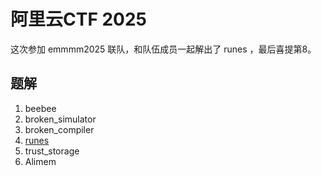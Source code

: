 # 阿里云CTF 2025

这次参加 emmmm2025 联队，和队伍成员一起解出了 runes ，最后喜提第8。

## 题解

1. beebee
2. broken_simulator
3. broken_compiler
4. [runes](runes.md)
5. trust_storage
6. Alimem
